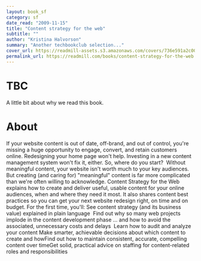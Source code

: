 ```yaml
---
layout: book_sf
category: sf
date_read: "2009-11-15"
title: "Content strategy for the web"
subtitle: ""
author: "Kristina Halvorson"
summary: "Another techbookclub selection..."
cover_url: https://readmill-assets.s3.amazonaws.com/covers/736e591a2c002441b6ea9cb6e1631225-original.png?1352910470
permalink_url: https://readmill.com/books/content-strategy-for-the-web
---
```


# TBC
A little bit about why we read this book.

# About
If your website content is out of date, off-brand, and out of control, you're missing a huge opportunity to engage, convert, and retain customers online. Redesigning your home page won't help. Investing in a new content management system won't fix it, either. So, where do you start?  Without meaningful content, your website isn't worth much to your key audiences. But creating (and caring for) &quot;meaningful&quot; content is far more complicated than we're often willing to acknowledge. Content Strategy for the Web explains how to create and deliver useful, usable content for your online audiences, when and where they need it most. It also shares content best practices so you can get your next website redesign right, on time and on budget. For the first time, you'll: See content strategy (and its business value) explained in plain language  Find out why so many web projects implode in the content development phase ... and how to avoid the associated, unnecessary costs and delays  Learn how to audit and analyze your content Make smarter, achievable decisions about which content to create and howFind out how to maintain consistent, accurate, compelling content over timeGet solid, practical advice on staffing for content-related roles and responsibilities  
